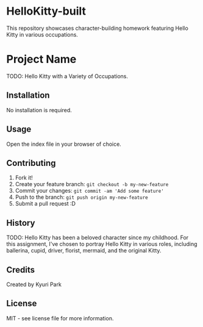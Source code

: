 # HelloKitty-built
This repository showcases character-building homework featuring Hello Kitty in various occupations.

# Project Name

TODO: Hello Kitty with a Variety of Occupations.

## Installation

No installation is required.

## Usage

Open the index file in your browser of choice.

## Contributing

1. Fork it!
2. Create your feature branch: `git checkout -b my-new-feature`
3. Commit your changes: `git commit -am 'Add some feature'`
4. Push to the branch: `git push origin my-new-feature`
5. Submit a pull request :D

## History

TODO: Hello Kitty has been a beloved character since my childhood. For this assignment, I've chosen to portray Hello Kitty in various roles, including ballerina, cupid, driver, florist, mermaid, and the original Kitty.

## Credits

Created by Kyuri Park

## License

MIT - see license file for more information.

[def]: images/e